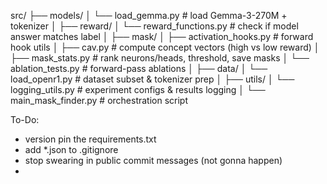 src/
├── models/
│   └── load_gemma.py        # load Gemma-3-270M + tokenizer
│
├── reward/
│   └── reward_functions.py  # check if model answer matches label
│
├── mask/
│   ├── activation_hooks.py  # forward hook utils
│   ├── cav.py               # compute concept vectors (high vs low reward)
│   ├── mask_stats.py        # rank neurons/heads, threshold, save masks
│   └── ablation_tests.py    # forward-pass ablations
│
├── data/
│   └── load_openr1.py      # dataset subset & tokenizer prep
│
├── utils/
│   └── logging_utils.py    # experiment configs & results logging
│
└── main_mask_finder.py      # orchestration script


To-Do: 
* version pin the requirements.txt
* add *.json to .gitignore
* stop swearing in public commit messages (not gonna happen)
* 
